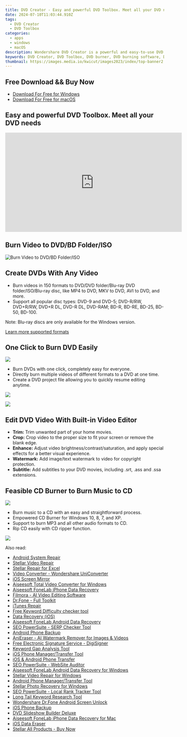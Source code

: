 ```yaml
---
title: DVD Creator - Easy and powerful DVD Toolbox. Meet all your DVD needs.
date: 2024-07-10T11:03:44.910Z
tags: 
  - DVD Creator
  - DVD Toolbox
categories: 
  - apps
  - windows
  - macOS
description: Wondershare DVD Creator is a powerful and easy-to-use DVD and Blu-ray Disc burner app to burn photos and videos to DVD/Blu-ray disc with built-in editor and gorgeous free DVD menu templates so that you make personalized DVD by your needs.
keywords: DVD Creator, DVD Toolbox, DVD burner, DVD burning software, DVD burning app, DVD burning for Windows, DVD burning for macOS
thumbnail: https://images.media.io/kwicut/images2023/index/top-banner2.png
---
```


## Free Download && Buy Now

- [Download For Free for Windows](https://secure.2checkout.com/order/cart.php?PRODS=4579873&QTY=1&AFFILIATE=108875&CART=1)
- [Download For Free for macOS](https://secure.2checkout.com/order/cart.php?PRODS=4579874&QTY=1&AFFILIATE=108875&CART=1)

## Easy and powerful DVD Toolbox. Meet all your DVD needs

<iframe width="560" height="315" src="https://www.youtube.com/embed/3waVUYu472Q" frameborder="0" allow="autoplay; encrypted-media" allowfullscreen=""></iframe>

## Burn Video to DVD/BD Folder/ISO

![Burn Video to DVD/BD Folder/ISO](https://dvdcreator.wondershare.com/images/pic-1.png)

## Create DVDs With Any Video

- Burn videos in 150 formats to DVD/DVD folder/Blu-ray DVD folder/ISO/Blu-ray disc, like MP4 to DVD, MKV to DVD, AVI to DVD, and more.
- Support all popular disc types: DVD-9 and DVD-5; DVD-R/RW, DVD+R/RW, DVD+R DL, DVD-R DL, DVD-RAM; BD-R, BD-RE, BD-25, BD-50, BD-100.

Note: Blu-ray discs are only available for the Windows version.

[Learn more supported formats](https://dvdcreator.wondershare.com/tech-specs.html)

## One Click to Burn DVD Easily

![](https://dvdcreator.wondershare.com/images/combined-shape-copy-2.svg)

- Burn DVDs with one click, completely easy for everyone.
- Directly burn multiple videos of different formats to a DVD at one time.
- Create a DVD project file allowing you to quickly resume editing anytime.

![](https://dvdcreator.wondershare.com/images/demo1.png)

![](https://dvdcreator.wondershare.com/images/pic-3.png)

## Edit DVD Video With Built-in Video Editor

- **Trim:** Trim unwanted part of your home movies.
- **Crop:** Crop video to the proper size to fit your screen or remove the blank edge.
- **Enhance:** Adjust video brightness/contrast/saturation, and apply special effects for a better visual experience.
- **Watermark:** Add image/text watermark to video for copyright protection.
- **Subtitle:** Add subtitles to your DVD movies, including .srt, .ass and .ssa extensions.

## Feasible CD Burner to Burn Music to CD

![](https://dvdcreator.wondershare.com/images/combined-shape-copy-2.svg)

- Burn music to a CD with an easy and straightforward process.
- Empowered CD Burner for Windows 10, 8, 7, and XP.
- Support to burn MP3 and all other audio formats to CD.
- Rip CD easily with CD ripper function.

![](https://dvdcreator.wondershare.com/images/burn-mp3-pic.png)





<ins class="adsbygoogle"
      style="display:block"
      data-ad-client="ca-pub-7571918770474297"
      data-ad-slot="8358498916"
      data-ad-format="auto"
      data-full-width-responsive="true"></ins>
<span class="atpl-alsoreadstyle">Also read:</span>
<div><ul>
<li><a href="https://tools.techidaily.com/wondershare/drfone/android-repair/"><u>Android System Repair</u></a></li>
<li><a href="https://tools.techidaily.com/stellar-video-repair/"><u>Stellar Video Repair</u></a></li>
<li><a href="https://tools.techidaily.com/stellardata-recovery/repaire-for-excel/"><u>Stellar Repair for Excel</u></a></li>
<li><a href="https://tools.techidaily.com/wondershare/videoconverter/download/"><u>Video Converter - Wondershare UniConverter</u></a></li>
<li><a href="https://tools.techidaily.com/wondershare/drfone/ios-screen-mirror/"><u>iOS Screen Mirror</u></a></li>
<li><a href="https://tools.techidaily.com/aiseesoft-total-video-converter-for-win/"><u>Aiseesoft Total Video Converter for Windows</u></a></li>
<li><a href="https://tools.techidaily.com/aiseesoft-iphone-data-recovery/"><u>Aiseesoft FoneLab iPhone Data Recovery</u></a></li>
<li><a href="https://tools.techidaily.com/wondershare/filmora/download/"><u>Filmora - AI Video Editing Software</u></a></li>
<li><a href="https://tools.techidaily.com/wondershare/drfone/drfone-toolkit/"><u>Dr.Fone - Full Toolkit</u></a></li>
<li><a href="https://tools.techidaily.com/wondershare/drfone/itunes-repair/"><u>iTunes Repair</u></a></li>
<li><a href="https://tools.techidaily.com/link-assistant/keyword-research/keyword-difficulty-tool/"><u>Free Keyword Difficulty checker tool</u></a></li>
<li><a href="https://tools.techidaily.com/wondershare/drfone/data-recovery-iphone/"><u>Data Recovery (iOS)</u></a></li>
<li><a href="https://tools.techidaily.com/aiseesoft-android-data-recovery/"><u>Aiseesoft FoneLab Android Data Recovery</u></a></li>
<li><a href="https://tools.techidaily.com/link-assistant-rank-tracker-serp-analysis/"><u>SEO PowerSuite - SERP Checker Tool</u></a></li>
<li><a href="https://tools.techidaily.com/wondershare/drfone/android-backup-and-restore/"><u>Android Phone Backup</u></a></li>
<li><a href="https://tools.techidaily.com/wondershare/anieraser/download/"><u>AniEraser - AI Watermark Remover for Images & Videos</u></a></li>
<li><a href="https://tools.techidaily.com/digisigner/"><u>Free Electronic Signature Service - DigiSigner</u></a></li>
<li><a href="https://tools.techidaily.com/link-assistant/keyword-research/keyword-gap/"><u>Keyword Gap Analysis Tool</u></a></li>
<li><a href="https://tools.techidaily.com/wondershare/drfone/iphone-transfer/"><u>iOS Phone Manager/Transfer Tool</u></a></li>
<li><a href="https://tools.techidaily.com/wondershare/drfone/phone-switch/"><u>iOS & Android Phone Transfer</u></a></li>
<li><a href="https://tools.techidaily.com/link-assistant-website-auditor/"><u>SEO PowerSuite - WebSite Auditor</u></a></li>
<li><a href="https://tools.techidaily.com/aiseesoft-android-data-recovery-for-win/"><u>Aiseesoft FoneLab Android Data Recovery for Windows</u></a></li>
<li><a href="https://tools.techidaily.com/stellar-video-repair-for-win/"><u>Stellar Video Repair for Windows</u></a></li>
<li><a href="https://tools.techidaily.com/wondershare/drfone/android-transfer/"><u>Android Phone Manager/Transfer Tool</u></a></li>
<li><a href="https://tools.techidaily.com/stellar-photo-recovery-for-win/"><u>Stellar Photo Recovery for Windows</u></a></li>
<li><a href="https://tools.techidaily.com/link-assistant-rank-tracker-local-rankings/"><u>SEO PowerSuite - Local Rank Tracker Tool</u></a></li>
<li><a href="https://tools.techidaily.com/link-assistant/keyword-research/long-tail-keyword-research-tool/"><u>Long Tail Keyword Research Tool</u></a></li>
<li><a href="https://tools.techidaily.com/wondershare-dr-fone-unlock-android-screen/"><u>Wondershare Dr.Fone Android Screen Unlock</u></a></li>
<li><a href="https://tools.techidaily.com/wondershare/drfone/iphone-backup-and-restore/"><u>iOS Phone Backup</u></a></li>
<li><a href="https://tools.techidaily.com/wondershare/dvd-slideshow-builder-deluxe/download/"><u>DVD Slideshow Builder Deluxe</u></a></li>
<li><a href="https://tools.techidaily.com/aiseesoft-iphone-data-recovery-for-mac/"><u>Aiseesoft FoneLab iPhone Data Recovery for Mac</u></a></li>
<li><a href="https://tools.techidaily.com/wondershare/drfone/ios-data-eraser/"><u>iOS Data Eraser</u></a></li>
<li><a href="https://tools.techidaily.com/stellardata-recovery/buy-now/"><u>Stellar All Products - Buy Now</u></a></li>
</ul></div>
